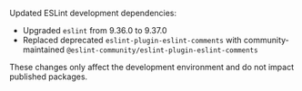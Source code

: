 ---
---

Updated ESLint development dependencies:

- Upgraded `eslint` from 9.36.0 to 9.37.0
- Replaced deprecated `eslint-plugin-eslint-comments` with community-maintained `@eslint-community/eslint-plugin-eslint-comments`

These changes only affect the development environment and do not impact published packages.

